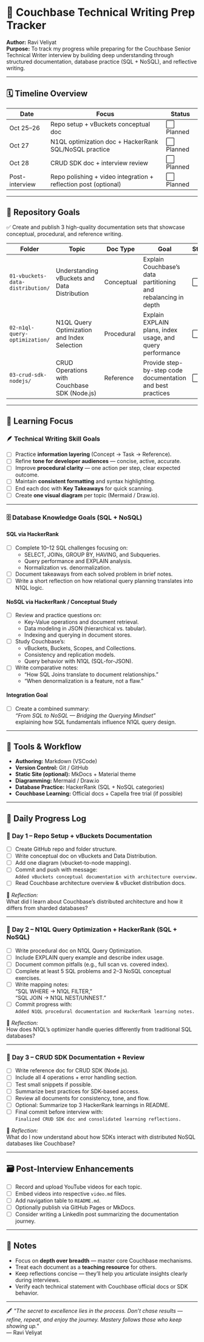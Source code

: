 # 🧭 Couchbase Technical Writing Prep Tracker  
**Author:** Ravi Veliyat  
**Purpose:** To track my progress while preparing for the Couchbase Senior Technical Writer interview by building deep understanding through structured documentation, database practice (SQL + NoSQL), and reflective writing.

---

## 🗓️ Timeline Overview  
| Date | Focus | Status |
|------|--------|--------|
| Oct 25–26 | Repo setup + vBuckets conceptual doc | ⬜ Planned |
| Oct 27 | N1QL optimization doc + HackerRank SQL/NoSQL practice | ⬜ Planned |
| Oct 28 | CRUD SDK doc + interview review | ⬜ Planned |
| Post-interview | Repo polishing + video integration + reflection post (optional) | ⬜ Planned |

---

## 📂 Repository Goals  
✅ Create and publish 3 high-quality documentation sets that showcase conceptual, procedural, and reference writing.  

| Folder | Topic | Doc Type | Goal | Status |
|---------|--------|----------|------|--------|
| `01-vbuckets-data-distribution/` | Understanding vBuckets and Data Distribution | Conceptual | Explain Couchbase’s data partitioning and rebalancing in depth | ⬜ |
| `02-n1ql-query-optimization/` | N1QL Query Optimization and Index Selection | Procedural | Explain EXPLAIN plans, index usage, and query performance | ⬜ |
| `03-crud-sdk-nodejs/` | CRUD Operations with Couchbase SDK (Node.js) | Reference | Provide step-by-step code documentation and best practices | ⬜ |

---

## 🧠 Learning Focus

### 🪶 Technical Writing Skill Goals
- [ ] Practice **information layering** (Concept → Task → Reference).
- [ ] Refine **tone for developer audiences** — concise, active, accurate.
- [ ] Improve **procedural clarity** — one action per step, clear expected outcome.
- [ ] Maintain **consistent formatting** and syntax highlighting.
- [ ] End each doc with **Key Takeaways** for quick scanning.
- [ ] Create **one visual diagram** per topic (Mermaid / Draw.io).

---

### 🗄️ Database Knowledge Goals (SQL + NoSQL)
#### **SQL via HackerRank**
- [ ] Complete 10–12 SQL challenges focusing on:
  - SELECT, JOINs, GROUP BY, HAVING, and Subqueries.
  - Query performance and EXPLAIN analysis.
  - Normalization vs. denormalization.
- [ ] Document takeaways from each solved problem in brief notes.
- [ ] Write a short reflection on how relational query planning translates into N1QL logic.

#### **NoSQL via HackerRank / Conceptual Study**
- [ ] Review and practice questions on:
  - Key-Value operations and document retrieval.
  - Data modeling in JSON (hierarchical vs. tabular).
  - Indexing and querying in document stores.
- [ ] Study Couchbase’s:
  - vBuckets, Buckets, Scopes, and Collections.
  - Consistency and replication models.
  - Query behavior with N1QL (SQL-for-JSON).
- [ ] Write comparative notes:
  - “How SQL Joins translate to document relationships.”
  - “When denormalization is a feature, not a flaw.”

#### **Integration Goal**
- [ ] Create a combined summary:  
  *“From SQL to NoSQL — Bridging the Querying Mindset”*  
  explaining how SQL fundamentals influence N1QL query design.

---

## 🧰 Tools & Workflow
- **Authoring:** Markdown (VSCode)  
- **Version Control:** Git / GitHub  
- **Static Site (optional):** MkDocs + Material theme  
- **Diagramming:** Mermaid / Draw.io  
- **Database Practice:** HackerRank (SQL + NoSQL categories)  
- **Couchbase Learning:** Official docs + Capella free trial (if possible)

---

## 🧩 Daily Progress Log

### 📅 **Day 1 – Repo Setup + vBuckets Documentation**
- [ ] Create GitHub repo and folder structure.  
- [ ] Write conceptual doc on vBuckets and Data Distribution.  
- [ ] Add one diagram (vbucket-to-node mapping).  
- [ ] Commit and push with message:  
  `Added vBuckets conceptual documentation with architecture overview.`  
- [ ] Read Couchbase architecture overview & vBucket distribution docs.  

🧠 *Reflection:*  
What did I learn about Couchbase’s distributed architecture and how it differs from sharded databases?

---

### 📅 **Day 2 – N1QL Query Optimization + HackerRank (SQL + NoSQL)**
- [ ] Write procedural doc on N1QL Query Optimization.  
- [ ] Include EXPLAIN query example and describe index usage.  
- [ ] Document common pitfalls (e.g., full scan vs. covered index).  
- [ ] Complete at least 5 SQL problems and 2–3 NoSQL conceptual exercises.  
- [ ] Write mapping notes:  
  “SQL WHERE → N1QL FILTER,”  
  “SQL JOIN → N1QL NEST/UNNEST.”  
- [ ] Commit progress with:  
  `Added N1QL procedural documentation and HackerRank learning notes.`  

🧠 *Reflection:*  
How does N1QL’s optimizer handle queries differently from traditional SQL databases?

---

### 📅 **Day 3 – CRUD SDK Documentation + Review**
- [ ] Write reference doc for CRUD SDK (Node.js).  
- [ ] Include all 4 operations + error handling section.  
- [ ] Test small snippets if possible.  
- [ ] Summarize best practices for SDK-based access.  
- [ ] Review all documents for consistency, tone, and flow.  
- [ ] Optional: Summarize top 3 HackerRank learnings in README.  
- [ ] Final commit before interview with:  
  `Finalized CRUD SDK doc and consolidated learning reflections.`  

🧠 *Reflection:*  
What do I now understand about how SDKs interact with distributed NoSQL databases like Couchbase?

---

## 🗃️ Post-Interview Enhancements
- [ ] Record and upload YouTube videos for each topic.  
- [ ] Embed videos into respective `video.md` files.  
- [ ] Add navigation table to `README.md`.  
- [ ] Optionally publish via GitHub Pages or MkDocs.  
- [ ] Consider writing a LinkedIn post summarizing the documentation journey.  

---

## 🧩 Notes
- Focus on **depth over breadth** — master core Couchbase mechanisms.  
- Treat each document as a **teaching resource** for others.  
- Keep reflections concise — they’ll help you articulate insights clearly during interviews.  
- Verify each technical statement with Couchbase official docs or SDK behavior.  

---

🖋️ *"The secret to excellence lies in the process. Don’t chase results — refine, repeat, and enjoy the journey. Mastery follows those who keep showing up."*  
— Ravi Veliyat
